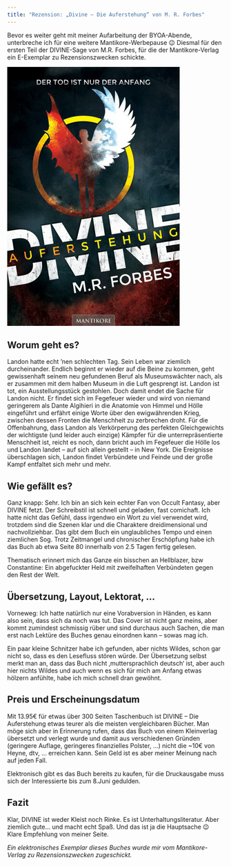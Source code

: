```yaml
---
title: "Rezension: „Divine – Die Auferstehung“ von M. R. Forbes"
---
```


[divine]: /images/divine1-ebook_720x600.jpg "Divine Book"

Bevor es weiter geht mit meiner Aufarbeitung der BYOA-Abende, unterbreche ich für eine weitere Mantikore-Werbepause :wink:
Diesmal für den ersten Teil der DIVINE-Sage von M.R. Forbes, für die der Mantikore-Verlag ein E-Exemplar zu Rezensionszwecken schickte.

![Divine Book][divine]

## Worum geht es?

Landon hatte echt ’nen schlechten Tag. Sein Leben war ziemlich durcheinander. Endlich beginnt er wieder auf die Beine zu kommen, geht gewissenhaft seinem neu gefundenen Beruf als Museumswächter nach, als er zusammen mit dem halben Museum in die Luft gesprengt ist. Landon ist tot, ein Ausstellungsstück gestohlen. Doch damit endet die Sache für Landon nicht. Er findet sich im Fegefeuer wieder und wird von niemand geringerem als Dante Algihieri in die Anatomie von Himmel und Hölle eingeführt und erfährt einige Worte über den ewigwährenden Krieg, zwischen dessen Fronten die Menschheit zu zerbrechen droht. Für die Offenbahrung, dass Landon als Verkörperung des perfekten Gleichgewichts der wichtigste (und leider auch einzige) Kämpfer für die unterrepräsentierte Menschheit ist, reicht es noch, dann bricht auch im Fegefeuer die Hölle los und Landon landet – auf sich allein gestellt – in New York. Die Ereignisse überschlagen sich, Landon findet Verbündete und Feinde und der große Kampf entfaltet sich mehr und mehr.

## Wie gefällt es?

Ganz knapp: Sehr. Ich bin an sich kein echter Fan von Occult Fantasy, aber DIVINE fetzt. Der Schreibstil ist schnell und geladen, fast comichaft. Ich hatte nicht das Gefühl, dass irgendwo ein Wort zu viel verwendet wird, trotzdem sind die Szenen klar und die Charaktere dreidimensional und nachvollziehbar. Das gibt dem Buch ein unglaubliches Tempo und einen ziemlichen Sog. Trotz Zeitmangel und chronischer Erschöpfung habe ich das Buch ab etwa Seite 80 innerhalb von 2.5 Tagen fertig gelesen.

Thematisch erinnert mich das Ganze ein bisschen an Hellblazer, bzw Constantine: Ein abgefuckter Held mit zweifelhaften Verbündeten gegen den Rest der Welt.

## Übersetzung, Layout, Lektorat, …

Vorneweg: Ich hatte natürlich nur eine Vorabversion in Händen, es kann also sein, dass sich da noch was tut. Das Cover ist nicht ganz meins, aber kommt zumindest schmissig rüber und sind durchaus auch Sachen, die man erst nach Lektüre des Buches genau einordnen kann – sowas mag ich.

Ein paar kleine Schnitzer habe ich gefunden, aber nichts Wildes, schon gar nicht so, dass es den Lesefluss stören würde. Der Übersetzung selbst merkt man an, dass das Buch nicht ‚muttersprachlich deutsch‘ ist, aber auch hier nichts Wildes und auch wenn es sich für mich am Anfang etwas hölzern anfühlte, habe ich mich schnell dran gewöhnt.

## Preis und Erscheinungsdatum

Mit 13.95€ für etwas über 300 Seiten Taschenbuch ist DIVINE – Die Auferstehung etwas teurer als die meisten vergleichbaren Bücher. Man möge sich aber in Erinnerung rufen, dass das Buch von einem Kleinverlag übersetzt und verlegt wurde und damit aus verschiedenen Gründen (geringere Auflage, geringeres finanzielles Polster, …) nicht die ~10€ von Heyne, dtv, … erreichen kann. Sein Geld ist es aber meiner Meinung nach auf jeden Fall.

Elektronisch gibt es das Buch bereits zu kaufen, für die Druckausgabe muss sich der Interessierte bis zum 8.Juni gedulden.

## Fazit

Klar, DIVINE ist weder Kleist noch Rinke. Es ist Unterhaltungsliteratur. Aber ziemlich gute… und macht echt Spaß. Und das ist ja die Hauptsache :wink: Klare Empfehlung von meiner Seite.

*Ein elektronisches Exemplar dieses Buches wurde mir vom Mantikore-Verlag zu Rezensionszwecken zugeschickt.*


